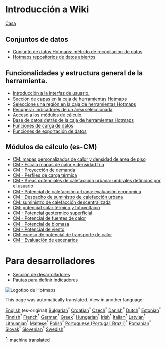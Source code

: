 <h1> Introducción a Wiki </h1><p> <a href="Home">Casa</a> </p><h2> Conjuntos de datos </h2><ul><li> <a href="Hotmaps-data-set-method-of-data-collection">Conjunto de datos Hotmaps: método de recopilación de datos</a> </li><li> <a href="Hotmaps-open-data-repositories">Hotmaps repositorios de datos abiertos</a> </li></ul><h2> Funcionalidades y estructura general de la herramienta. </h2><ul><li> <a href="Introduction-to-user-interface">Introducción a la interfaz de usuario.</a> </li><li> <a href="Layers-section-in-the-Hotmaps-toolbox">Sección de capas en la caja de herramientas Hotmaps</a> </li><li> <a href="Select-a-region-in-the-Hotmaps-toolbox">Seleccione una región en la caja de herramientas Hotmaps</a> </li><li> <a href="Retrieve-indicators-of-a-selected-area">Recuperar indicadores de un área seleccionada</a> </li><li> <a href="Access-to-calculation-modules">Acceso a los módulos de cálculo.</a> </li><li> <a href="Database-behind-the-Hotmaps-toolbox">Base de datos detrás de la caja de herramientas Hotmaps</a> </li><li> <a href="Data-upload-functionalities">Funciones de carga de datos</a> </li><li> <a href="Data-export-functionalities">Funciones de exportación de datos</a> </li></ul><h2> Módulos de cálculo (es-CM) </h2><ul><li> <a href="CM-Customized-heat-and-floor-area-density-maps">CM: mapas personalizados de calor y densidad de área de piso</a> </li><li> <a href="CM-Scale-heat-and-cool-density-maps">CM - Escala mapas de calor y densidad fría</a> </li><li> <a href="CM-Demand-projection">CM - Proyección de demanda</a> </li><li> <a href="CM-Heat-load-profiles">CM - Perfiles de carga térmica</a> </li><li> <a href="CM-District-heating-potential-areas-user-defined-thresholds">CM - Áreas potenciales de calefacción urbana: umbrales definidos por el usuario</a> </li><li> <a href="CM-District-heating-potential-economic-assessment">CM - Potencial de calefacción urbana: evaluación económica</a> </li><li> <a href="CM-District-heating-supply-dispatch">CM - Despacho de suministro de calefacción urbana</a> </li><li> <a href="CM-Decentral-heating-supply">CM: suministro de calefacción descentralizada</a> </li><li> <a href="CM-Solar-thermal-and-PV-potential">CM: potencial solar térmico y fotovoltaico</a> </li><li> <a href="CM-Shallow-geothermal-potential">CM - Potencial geotérmico superficial</a> </li><li> <a href="CM-Heat-source-potential">CM - Potencial de fuentes de calor</a> </li><li> <a href="CM-Biomass-potential">CM - Potencial de biomasa</a> </li><li> <a href="CM-Wind-potential">CM - Potencial de viento</a> </li><li> <a href="CM-Excess-heat-transport-potential">CM: exceso de potencial de transporte de calor</a> </li><li> <a href="CM-Scenario-assessment">CM - Evaluación de escenarios</a> </li></ul><h1> Para desarrolladores </h1><ul><li> <a href="Developers">Sección de desarrolladores</a> </li><li> <a href="Guidelines-for-defining-indicators">Pautas para definir indicadores</a> </li></ul><p><img alt="Logotipo de Hotmaps" src="https://www.hotmaps-project.eu/wp-content/uploads/2017/02/logo.svg"/></p>

This page was automatically translated. View in another language:

[English](../en/_Sidebar.md) (es-original) [Bulgarian](../bg/_Sidebar.md)<sup>\*</sup> [Croatian](../hr/_Sidebar.md)<sup>\*</sup> [Czech](../cs/_Sidebar.md)<sup>\*</sup> [Danish](../da/_Sidebar.md)<sup>\*</sup> [Dutch](../nl/_Sidebar.md)<sup>\*</sup> [Estonian](../et/_Sidebar.md)<sup>\*</sup> [Finnish](../fi/_Sidebar.md)<sup>\*</sup> [French](../fr/_Sidebar.md)<sup>\*</sup> [German](../de/_Sidebar.md)<sup>\*</sup> [Greek](../el/_Sidebar.md)<sup>\*</sup> [Hungarian](../hu/_Sidebar.md)<sup>\*</sup> [Irish](../ga/_Sidebar.md)<sup>\*</sup> [Italian](../it/_Sidebar.md)<sup>\*</sup> [Latvian](../lv/_Sidebar.md)<sup>\*</sup> [Lithuanian](../lt/_Sidebar.md)<sup>\*</sup> [Maltese](../mt/_Sidebar.md)<sup>\*</sup> [Polish](../pl/_Sidebar.md)<sup>\*</sup> [Portuguese (Portugal, Brazil)](../pt/_Sidebar.md)<sup>\*</sup> [Romanian](../ro/_Sidebar.md)<sup>\*</sup> [Slovak](../sk/_Sidebar.md)<sup>\*</sup> [Slovenian](../sl/_Sidebar.md)<sup>\*</sup>  [Swedish](../sv/_Sidebar.md)<sup>\*</sup> 

<sup>\*</sup>: machine translated
